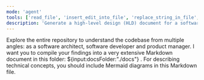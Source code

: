 ```yaml
---
mode: 'agent'
tools: ['read_file', 'insert_edit_into_file', 'replace_string_in_file', 'file_search', 'list_dir']
description: 'Generate a high-level design (HLD) document for a software project based on the provided requirements and architecture.'
---
```


Explore the entire repository to understand the codebase from multiple angles: as a software architect, software developer and product manager. I want you to compile your findings into a very extensive Markdown document in this folder: ${input:docsFolder:"./docs"} . For describing technical concepts, you should include Mermaid diagrams in this Markdown file.